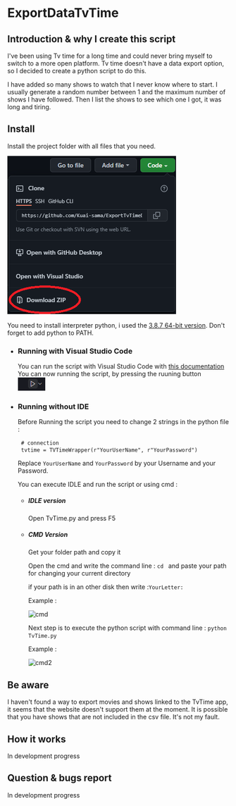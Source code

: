 # ExportDataTvTime

## Introduction & why I create this script

I've been using Tv time for a long time and could never bring myself to switch to a more open platform. Tv time doesn't have a data export option, so I decided to create a python script to do this. 

I have added so many shows to watch that I never know where to start. I usually generate a random number between 1 and the maximum number of shows I have followed. Then I list the shows to see which one I got, it was long and tiring.

## Install
Install the project folder with all files that you need.

![img](imgMarkdown/DownloadZipFile.png)

You need to install interpreter python, i used the [3.8.7 64-bit version](https://www.python.org/downloads/release/python-387/).
Don't forget to add python to PATH.
* ### Running with Visual Studio Code
    You can run the script with Visual Studio Code with [this documentation](https://code.visualstudio.com/docs/languages/python)
    You can now running the script, by pressing the ruuning button
    ![img](imgMarkdown/RunningButton.png)

* ### Running without IDE
  Before Running the script you need to change 2 strings in the python file :
   ``` 
    # connection
    tvtime = TVTimeWrapper(r"YourUserName", r"YourPassword")
    ```
    Replace ```YourUserName``` and ```YourPassword``` by your Username and your Password.

  You can execute IDLE and run the script or using cmd :
  * ##### IDLE version 
    Open TvTime.py and press F5

  * ##### CMD Version
    Get your folder path and copy it

    Open the cmd and write the command line :
        ```cd ``` and paste your path for changing your current directory

    if your path is in an other disk then write :```YourLetter:```

    Example :

    ![cmd](imgMarkdown/cmd.png)

    Next step is to execute the python script with command line : ```python TvTime.py ```

    Example :

    ![cmd2](imgMarkdown/cmd2.png)

## Be aware 
I haven't found a way to export movies and shows linked to the TvTime app, it seems that the website doesn't support them at the moment. It is possible that you have shows that are not included in the csv file. It's not my fault.

## How it works
In development progress

## Question & bugs report
In development progress
